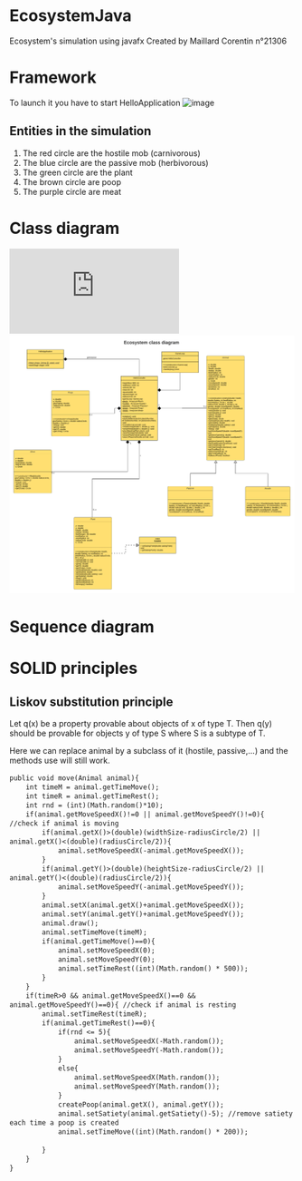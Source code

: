 # EcosystemJava
Ecosystem's simulation using javafx
Created by Maillard Corentin n°21306
# Framework
To launch it you have to start HelloApplication
![image](https://user-images.githubusercontent.com/33122169/147889201-84a6608c-0d43-44ae-ad1f-25419a259ca7.png)
## Entities in the simulation
1) The red circle are the hostile mob (carnivorous)
2) The blue circle are the passive mob (herbivorous)
3) The green circle are the plant
4) The brown circle are poop
5) The purple circle are meat

# Class diagram
![image](https://github.com/corentinmaillard/EcosystemJava/blob/main/Diagram/EcosystemClassDiagram.pdf)
![image](Diagram/EcosystemClassDiagram.png)
# Sequence diagram
# SOLID principles
## Liskov substitution principle
Let q(x) be a property provable about objects of x of type T. Then q(y) should be provable for objects y of type S where S is a subtype of T.

Here we can replace animal by a subclass of it (hostile, passive,...) and the methods use will still work.

    public void move(Animal animal){
        int timeM = animal.getTimeMove();
        int timeR = animal.getTimeRest();
        int rnd = (int)(Math.random()*10);
        if(animal.getMoveSpeedX()!=0 || animal.getMoveSpeedY()!=0){ //check if animal is moving
            if(animal.getX()>(double)(widthSize-radiusCircle/2) || animal.getX()<(double)(radiusCircle/2)){
                animal.setMoveSpeedX(-animal.getMoveSpeedX());
            }
            if(animal.getY()>(double)(heightSize-radiusCircle/2) || animal.getY()<(double)(radiusCircle/2)){
                animal.setMoveSpeedY(-animal.getMoveSpeedY());
            }
            animal.setX(animal.getX()+animal.getMoveSpeedX());
            animal.setY(animal.getY()+animal.getMoveSpeedY());
            animal.draw();
            animal.setTimeMove(timeM);
            if(animal.getTimeMove()==0){
                animal.setMoveSpeedX(0);
                animal.setMoveSpeedY(0);
                animal.setTimeRest((int)(Math.random() * 500));
            }
        }
        if(timeR>0 && animal.getMoveSpeedX()==0 && animal.getMoveSpeedY()==0){ //check if animal is resting
            animal.setTimeRest(timeR);
            if(animal.getTimeRest()==0){
                if(rnd <= 5){
                    animal.setMoveSpeedX(-Math.random());
                    animal.setMoveSpeedY(-Math.random());
                }
                else{
                    animal.setMoveSpeedX(Math.random());
                    animal.setMoveSpeedY(Math.random());
                }
                createPoop(animal.getX(), animal.getY());
                animal.setSatiety(animal.getSatiety()-5); //remove satiety each time a poop is created
                animal.setTimeMove((int)(Math.random() * 200));

            }
        }
    }
